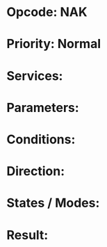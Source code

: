 # Opcode: NAK
# Priority: Normal
# Services: 
# Parameters: 
# Conditions: 
# Direction: 
# States / Modes: 
# Result: 